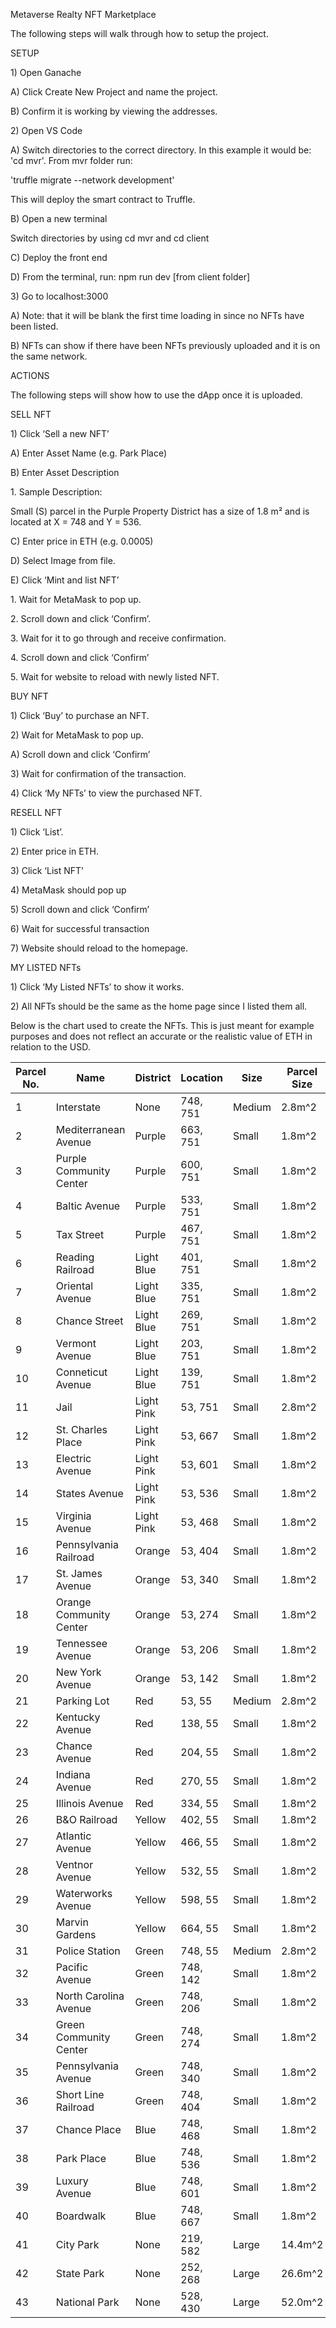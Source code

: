 Metaverse Realty NFT Marketplace
<p>
The following steps will walk through how to setup the project. <p>
SETUP <p>
 1)	Open Ganache <p>
    A)	Click Create New Project and name the project. <p>
    B)	Confirm it is working by viewing the addresses. <p>
2)	Open VS Code <p>
   A)	Switch directories to the correct directory. In this example it would be: 'cd mvr'. From mvr folder run: <p>
      'truffle migrate --network development' <p>
      This will deploy the smart contract to Truffle. <p>
   B)	Open a new terminal <p>
      Switch directories by using cd mvr and cd client <p>
   C)	Deploy the front end <p>
   D)	From the terminal, run: npm run dev [from client folder] <p>
3)	Go to localhost:3000 <p>
   A)	Note: that it will be blank the first time loading in since no NFTs have been listed. <p>
   B) NFTs can show if there have been NFTs previously uploaded and it is on the same network. <p>
<p>
ACTIONS <p>
The following steps will show how to use the dApp once it is uploaded. <p>
<p>
SELL NFT <p>
 1)	Click ‘Sell a new NFT’ <p>
    A)	Enter Asset Name (e.g. Park Place) <p>
    B)	Enter Asset Description <p>
       1.	Sample Description: <p>
          Small (S) parcel in the Purple Property District has a size of 1.8 m² and is located at X = 748 and Y = 536. <p>
    C)	Enter price in ETH (e.g. 0.0005) <p>
    D)	Select Image from file. <p>
    E)	Click ‘Mint and list NFT’ <p>
       1.	Wait for MetaMask to pop up.  <p>
       2.	Scroll down and click ‘Confirm’. <p>
       3.	Wait for it to go through and receive confirmation. <p>
       4.	Scroll down and click ‘Confirm’ <p>
       5.	Wait for website to reload with newly listed NFT. <p>
<p>
BUY NFT <p>
1)	Click ‘Buy’ to purchase an NFT. <p>
2)	Wait for MetaMask to pop up. <p>
A)	Scroll down and click ‘Confirm’ <p>
3)	Wait for confirmation of the transaction. <p>
4)	Click ‘My NFTs’ to view the purchased NFT. <p>
<p>
RESELL NFT <p>
1)	Click ‘List’. <p>
2)	Enter price in ETH. <p>
3)	Click ‘List NFT’ <p>
4)	MetaMask should pop up <p>
5)	Scroll down and click ‘Confirm’ <p>
6)	Wait for successful transaction <p>
7)	Website should reload to the homepage. <p>
<p>
MY LISTED NFTs <p>
1)	Click ‘My Listed NFTs’ to show it works. <p>
2)	All NFTs should be the same as the home page since I listed them all. <p>
<p>
Below is the chart used to create the NFTs. This is just meant for example purposes and does not reflect an accurate or the realistic value of ETH in relation to the USD. 

| Parcel No. | Name                    | District   | Location  | Size   | Parcel Size | Cost    | ETH      | X-Value   | Y-Value  |
| ---------- | ----------------------- | ---------- | --------- | ------ | ----------- | ------- | -------- | --------- | -------- |
| 1          | Interstate              | None       | 748, 751  | Medium | 2.8m^2      | $5,000  | 0.05     | 748       | 751      | 
| 2          | Mediterranean Avenue    | Purple     | 663, 751  | Small  | 1.8m^2      | $50     | 0.0005   | 664       | 751      |
| 3          | Purple Community Center | Purple     | 600, 751  | Small  | 1.8m^2      | $1,000  | 0.01     | 600       | 751      |
| 4          | Baltic Avenue           | Purple     | 533, 751  | Small  | 1.8m^2      | $50     | 0.0005   | 533       | 751      |
| 5          | Tax Street              | Purple     | 467, 751  | Small  | 1.8m^2      | $200    | 0.002    | 467       | 751      |
| 6          | Reading Railroad        | Light Blue | 401, 751  | Small  | 1.8m^2      | 200     | 0.002    | 401       | 751      |
| 7          | Oriental Avenue         | Light Blue | 335, 751  | Small  | 1.8m^2      | $100    | 0.001    | 335       | 751      |
| 8          | Chance Street           | Light Blue | 269, 751  | Small  | 1.8m^2      | $100    | 0.001    | 269       | 751      |
| 9          | Vermont Avenue          | Light Blue | 203, 751  | Small  | 1.8m^2      | $100    | 0.001    | 203       | 751      |
| 10         | Conneticut Avenue       | Light Blue | 139, 751  | Small  | 1.8m^2      | $120    | 0.0012   | 139       | 751      |
| 11         | Jail                    | Light Pink | 53, 751   | Small  | 2.8m^2      | $130    | 0.0013   | 53        | 751      |
| 12         | St. Charles Place       | Light Pink | 53, 667   | Small  | 1.8m^2      | $140    | 0.0014   | 53        | 667      |
| 13         | Electric Avenue         | Light Pink | 53, 601   | Small  | 1.8m^2      | $150    | 0.0015   | 53        | 601      |
| 14         | States Avenue           | Light Pink | 53, 536   | Small  | 1.8m^2      | $140    | 0.0014   | 53        | 536      |
| 15         | Virginia Avenue         | Light Pink | 53, 468   | Small  | 1.8m^2      | $160    | 0.0016   | 53        | 468      |
| 16         | Pennsylvania Railroad   | Orange     | 53, 404   | Small  | 1.8m^2      | $200    | 0.002    | 53        | 404      |
| 17         | St. James Avenue        | Orange     | 53, 340   | Small  | 1.8m^2      | $180    | 0.0018   | 53        | 340      |
| 18         | Orange Community Center | Orange     | 53, 274   | Small  | 1.8m^2      | $1,000  | 0.01     | 53        | 274      |
| 19         | Tennessee Avenue        | Orange     | 53, 206   | Small  | 1.8m^2      | $180    | 0.0018   | 53        | 206      |
| 20         | New York Avenue         | Orange     | 53, 142   | Small  | 1.8m^2      | $200    | 0.002    | 53        | 142      |
| 21         | Parking Lot             | Red        | 53, 55    | Medium | 2.8m^2      | $1,000  | 0.01     | 53        | 55       |
| 22         | Kentucky Avenue         | Red        | 138, 55   | Small  | 1.8m^2      | $220    | 0.0022   | 138       | 55       |
| 23         | Chance Avenue           | Red        | 204, 55   | Small  | 1.8m^2      | $220    | 0.0022   | 204       | 55       |
| 24         | Indiana Avenue          | Red        | 270, 55   | Small  | 1.8m^2      | $220    | 0.0022   | 270       | 55       |
| 25         | Illinois Avenue         | Red        | 334, 55   | Small  | 1.8m^2      | $200    | 0.002    | 334       | 55       |
| 26         | B&O Railroad            | Yellow     | 402, 55   | Small  | 1.8m^2      | $200    | 0.002    | 402       | 55       |
| 27         | Atlantic Avenue         | Yellow     | 466, 55   | Small  | 1.8m^2      | $260    | 0.0026   | 466       | 55       |
| 28         | Ventnor Avenue          | Yellow     | 532, 55   | Small  | 1.8m^2      | $260    | 0.0026   | 532       | 55       |
| 29         | Waterworks Avenue       | Yellow     | 598, 55   | Small  | 1.8m^2      | $270    | 0.0027   | 598       | 55       |
| 30         | Marvin Gardens          | Yellow     | 664, 55   | Small  | 1.8m^2      | $280    | 0.0028   | 664       | 55       |
| 31         | Police Station          | Green      | 748, 55   | Medium | 2.8m^2      | $1,000  | 0.01     | 748       | 55       |
| 32         | Pacific Avenue          | Green      | 748, 142  | Small  | 1.8m^2      | $300    | 0.003    | 748       | 142      |
| 33         | North Carolina Avenue   | Green      | 748, 206  | Small  | 1.8m^2      | $300    | 0.003    | 748       | 206      |
| 34         | Green Community Center  | Green      | 748, 274  | Small  | 1.8m^2      | $1,000  | 0.01     | 748       | 274      |
| 35         | Pennsylvania Avenue     | Green      | 748, 340  | Small  | 1.8m^2      | $320    | 0.0032   | 748       | 340      |
| 36         | Short Line Railroad     | Green      | 748, 404  | Small  | 1.8m^2      | $200    | 0.002    | 748       | 404      |
| 37         | Chance Place            | Blue       | 748, 468  | Small  | 1.8m^2      | $330    | 0.0033   | 748       | 468      |
| 38         | Park Place              | Blue       | 748, 536  | Small  | 1.8m^2      | $350    | 0.0035   | 748       | 536      |
| 39         | Luxury Avenue           | Blue       | 748, 601  | Small  | 1.8m^2      | $380    | 0.0038   | 748       | 601      |
| 40         | Boardwalk               | Blue       | 748, 667  | Small  | 1.8m^2      | $400    | 0.004    | 748       | 667      |
| 41         | City Park               | None       | 219, 582  | Large  | 14.4m^2     | $5,000  | 0.05     | 748       | 751      |
| 42         | State Park              | None       | 252, 268  | Large  | 26.6m^2     | $7,500  | 0.075    | 748       | 751      |
| 43         | National Park           | None       | 528, 430  | Large  | 52.0m^2     | $10,000 | 0.1      | 748       | 751      |










